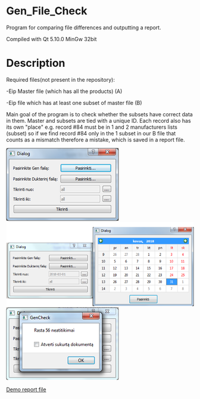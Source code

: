 # Gen_File_Check
Program for comparing file differences and outputting a report.

Compiled with Qt 5.10.0 MinGw 32bit
# Description

Required files(not present in the repository):

-Eip Master file (which has all the products) (A)

-Eip file which has at least one subset of master file (B)

Main goal of the program is to check whether the subsets have correct data in them. Master and subsets are tied with a unique ID. Each record also has its own "place" e.g. record #84 must be in 1 and 2 manufacturers lists (subset) so if we find record #84 only in the 1 subset in our B file that counts as a mismatch therefore a mistake, which is saved in a report file.


 ![Start](screens/pradzia.png)
 ![Date Select](screens/date_select.png)
 ![Program result](screens/program_result.png)
 
[Demo report file](screens/demo_output.xlsx)

